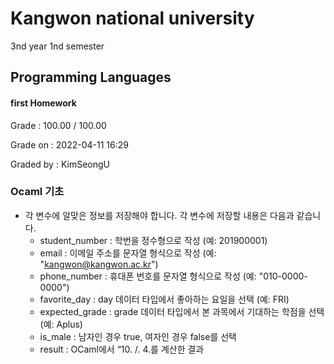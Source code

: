 # Kangwon national university

3nd year 1nd semester

## Programming Languages
#### first Homework
Grade : 100.00 / 100.00

Grade on : 2022-04-11 16:29

Graded by	: KimSeongU

### Ocaml 기초

- 각 변수에 알맞은 정보를 저장해야 합니다. 각 변수에 저장할 내용은 다음과 같습니다.
  * student_number : 학번을 정수형으로 작성 (예: 201900001)
  * email : 이메일 주소를 문자열 형식으로 작성 (예: "kangwon@kangwon.ac.kr")
  * phone_number : 휴대폰 번호를 문자열 형식으로 작성 (예: "010-0000-0000")
  * favorite_day : day 데이터 타입에서 좋아하는 요일을 선택 (예: FRI)
  * expected_grade : grade 데이터 타입에서 본 과목에서 기대하는 학점을 선택 (예: Aplus)
  * is_male : 남자인 경우 true, 여자인 경우 false를 선택
  * result : OCaml에서 “10. /. 4.를 계산한 결과
